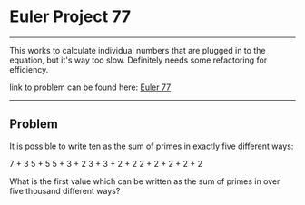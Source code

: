 # Euler Project 77
----------------
This works to calculate individual numbers that are plugged in to the equation, but it's way too slow. Definitely needs some refactoring for efficiency.

link to problem can be found here: [Euler 77](https://projecteuler.net/problem=77 "Project Euler")

----------------

## Problem

It is possible to write ten as the sum of primes in exactly five different ways:

7 + 3
5 + 5
5 + 3 + 2
3 + 3 + 2 + 2
2 + 2 + 2 + 2 + 2

What is the first value which can be written as the sum of primes in over five thousand different ways?